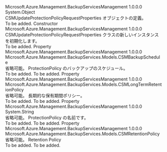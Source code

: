 <Type Name="CSMUpdateProtectionPolicyRequestProperties" FullName="Microsoft.Azure.Management.BackupServices.Models.CSMUpdateProtectionPolicyRequestProperties">
  <TypeSignature Language="C#" Value="public class CSMUpdateProtectionPolicyRequestProperties" />
  <TypeSignature Language="ILAsm" Value=".class public auto ansi beforefieldinit CSMUpdateProtectionPolicyRequestProperties extends System.Object" />
  <TypeSignature Language="DocId" Value="T:Microsoft.Azure.Management.BackupServices.Models.CSMUpdateProtectionPolicyRequestProperties" />
  <TypeSignature Language="VB.NET" Value="Public Class CSMUpdateProtectionPolicyRequestProperties" />
  <TypeSignature Language="F#" Value="type CSMUpdateProtectionPolicyRequestProperties = class" />
  <AssemblyInfo>
    <AssemblyName>Microsoft.Azure.Management.BackupServicesManagement</AssemblyName>
    <AssemblyVersion>1.0.0.0</AssemblyVersion>
  </AssemblyInfo>
  <Base>
    <BaseTypeName>System.Object</BaseTypeName>
  </Base>
  <Interfaces />
  <Docs>
    <summary>
            CSMUpdateProtectionPolicyRequestProperties オブジェクトの定義。
            </summary>
    <remarks>To be added.</remarks>
  </Docs>
  <Members>
    <Member MemberName=".ctor">
      <MemberSignature Language="C#" Value="public CSMUpdateProtectionPolicyRequestProperties ();" />
      <MemberSignature Language="ILAsm" Value=".method public hidebysig specialname rtspecialname instance void .ctor() cil managed" />
      <MemberSignature Language="DocId" Value="M:Microsoft.Azure.Management.BackupServices.Models.CSMUpdateProtectionPolicyRequestProperties.#ctor" />
      <MemberSignature Language="VB.NET" Value="Public Sub New ()" />
      <MemberType>Constructor</MemberType>
      <AssemblyInfo>
        <AssemblyName>Microsoft.Azure.Management.BackupServicesManagement</AssemblyName>
        <AssemblyVersion>1.0.0.0</AssemblyVersion>
      </AssemblyInfo>
      <Parameters />
      <Docs>
        <summary>
            CSMUpdateProtectionPolicyRequestProperties クラスの新しいインスタンスを初期化します。
            </summary>
        <remarks>To be added.</remarks>
      </Docs>
    </Member>
    <Member MemberName="BackupSchedule">
      <MemberSignature Language="C#" Value="public Microsoft.Azure.Management.BackupServices.Models.CSMBackupSchedule BackupSchedule { get; set; }" />
      <MemberSignature Language="ILAsm" Value=".property instance class Microsoft.Azure.Management.BackupServices.Models.CSMBackupSchedule BackupSchedule" />
      <MemberSignature Language="DocId" Value="P:Microsoft.Azure.Management.BackupServices.Models.CSMUpdateProtectionPolicyRequestProperties.BackupSchedule" />
      <MemberSignature Language="VB.NET" Value="Public Property BackupSchedule As CSMBackupSchedule" />
      <MemberSignature Language="F#" Value="member this.BackupSchedule : Microsoft.Azure.Management.BackupServices.Models.CSMBackupSchedule with get, set" Usage="Microsoft.Azure.Management.BackupServices.Models.CSMUpdateProtectionPolicyRequestProperties.BackupSchedule" />
      <MemberType>Property</MemberType>
      <AssemblyInfo>
        <AssemblyName>Microsoft.Azure.Management.BackupServicesManagement</AssemblyName>
        <AssemblyVersion>1.0.0.0</AssemblyVersion>
      </AssemblyInfo>
      <ReturnValue>
        <ReturnType>Microsoft.Azure.Management.BackupServices.Models.CSMBackupSchedule</ReturnType>
      </ReturnValue>
      <Docs>
        <summary>
            省略可能。 ProtectionPolicy のバックアップのスケジュール。
            </summary>
        <value>To be added.</value>
        <remarks>To be added.</remarks>
      </Docs>
    </Member>
    <Member MemberName="LtrRetentionPolicy">
      <MemberSignature Language="C#" Value="public Microsoft.Azure.Management.BackupServices.Models.CSMLongTermRetentionPolicy LtrRetentionPolicy { get; set; }" />
      <MemberSignature Language="ILAsm" Value=".property instance class Microsoft.Azure.Management.BackupServices.Models.CSMLongTermRetentionPolicy LtrRetentionPolicy" />
      <MemberSignature Language="DocId" Value="P:Microsoft.Azure.Management.BackupServices.Models.CSMUpdateProtectionPolicyRequestProperties.LtrRetentionPolicy" />
      <MemberSignature Language="VB.NET" Value="Public Property LtrRetentionPolicy As CSMLongTermRetentionPolicy" />
      <MemberSignature Language="F#" Value="member this.LtrRetentionPolicy : Microsoft.Azure.Management.BackupServices.Models.CSMLongTermRetentionPolicy with get, set" Usage="Microsoft.Azure.Management.BackupServices.Models.CSMUpdateProtectionPolicyRequestProperties.LtrRetentionPolicy" />
      <MemberType>Property</MemberType>
      <AssemblyInfo>
        <AssemblyName>Microsoft.Azure.Management.BackupServicesManagement</AssemblyName>
        <AssemblyVersion>1.0.0.0</AssemblyVersion>
      </AssemblyInfo>
      <ReturnValue>
        <ReturnType>Microsoft.Azure.Management.BackupServices.Models.CSMLongTermRetentionPolicy</ReturnType>
      </ReturnValue>
      <Docs>
        <summary>
            省略可能。 長期的な保有期間ポリシー。
            </summary>
        <value>To be added.</value>
        <remarks>To be added.</remarks>
      </Docs>
    </Member>
    <Member MemberName="PolicyName">
      <MemberSignature Language="C#" Value="public string PolicyName { get; set; }" />
      <MemberSignature Language="ILAsm" Value=".property instance string PolicyName" />
      <MemberSignature Language="DocId" Value="P:Microsoft.Azure.Management.BackupServices.Models.CSMUpdateProtectionPolicyRequestProperties.PolicyName" />
      <MemberSignature Language="VB.NET" Value="Public Property PolicyName As String" />
      <MemberSignature Language="F#" Value="member this.PolicyName : string with get, set" Usage="Microsoft.Azure.Management.BackupServices.Models.CSMUpdateProtectionPolicyRequestProperties.PolicyName" />
      <MemberType>Property</MemberType>
      <AssemblyInfo>
        <AssemblyName>Microsoft.Azure.Management.BackupServicesManagement</AssemblyName>
        <AssemblyVersion>1.0.0.0</AssemblyVersion>
      </AssemblyInfo>
      <ReturnValue>
        <ReturnType>System.String</ReturnType>
      </ReturnValue>
      <Docs>
        <summary>
            省略可能。 ProtectionPolicy の名前です。
            </summary>
        <value>To be added.</value>
        <remarks>To be added.</remarks>
      </Docs>
    </Member>
    <Member MemberName="RetentionPolicy">
      <MemberSignature Language="C#" Value="public Microsoft.Azure.Management.BackupServices.Models.CSMRetentionPolicy RetentionPolicy { get; set; }" />
      <MemberSignature Language="ILAsm" Value=".property instance class Microsoft.Azure.Management.BackupServices.Models.CSMRetentionPolicy RetentionPolicy" />
      <MemberSignature Language="DocId" Value="P:Microsoft.Azure.Management.BackupServices.Models.CSMUpdateProtectionPolicyRequestProperties.RetentionPolicy" />
      <MemberSignature Language="VB.NET" Value="Public Property RetentionPolicy As CSMRetentionPolicy" />
      <MemberSignature Language="F#" Value="member this.RetentionPolicy : Microsoft.Azure.Management.BackupServices.Models.CSMRetentionPolicy with get, set" Usage="Microsoft.Azure.Management.BackupServices.Models.CSMUpdateProtectionPolicyRequestProperties.RetentionPolicy" />
      <MemberType>Property</MemberType>
      <AssemblyInfo>
        <AssemblyName>Microsoft.Azure.Management.BackupServicesManagement</AssemblyName>
        <AssemblyVersion>1.0.0.0</AssemblyVersion>
      </AssemblyInfo>
      <ReturnValue>
        <ReturnType>Microsoft.Azure.Management.BackupServices.Models.CSMRetentionPolicy</ReturnType>
      </ReturnValue>
      <Docs>
        <summary>
            省略可能。 Retention Policy
            </summary>
        <value>To be added.</value>
        <remarks>To be added.</remarks>
      </Docs>
    </Member>
  </Members>
</Type>